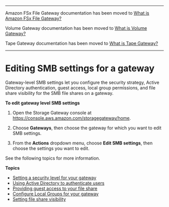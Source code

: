 --------

Amazon FSx File Gateway documentation has been moved to [What is Amazon FSx File Gateway?](https://docs.aws.amazon.com/filegateway/latest/filefsxw/WhatIsStorageGateway.html)

Volume Gateway documentation has been moved to [What is Volume Gateway?](https://docs.aws.amazon.com/storagegateway/latest/vgw/WhatIsStorageGateway.html)

Tape Gateway documentation has been moved to [What is Tape Gateway?](https://docs.aws.amazon.com/storagegateway/latest/tgw/WhatIsStorageGateway.html)

--------

# Editing SMB settings for a gateway<a name="edit-smb-access-settings"></a>

Gateway\-level SMB settings let you configure the security strategy, Active Directory authentication, guest access, local group permissions, and file share visibility for the SMB file shares on a gateway\.

**To edit gateway level SMB settings**

1. Open the Storage Gateway console at [https://console\.aws\.amazon\.com/storagegateway/home](https://console.aws.amazon.com/storagegateway/)\.

1. Choose **Gateways**, then choose the gateway for which you want to edit SMB settings\.

1. From the **Actions** dropdown menu, choose **Edit SMB settings**, then choose the settings you want to edit\.

See the following topics for more information\.

**Topics**
+ [Setting a security level for your gateway](security-strategy.md)
+ [Using Active Directory to authenticate users](enable-ad-settings.md)
+ [Providing guest access to your file share](guest-access.md)
+ [Configure Local Groups for your gateway](local-group-settings.md)
+ [Setting file share visibility](file-share-visibility.md)